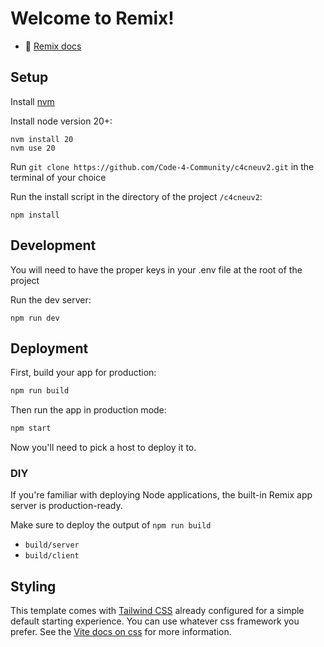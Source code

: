 # Welcome to Remix!

- 📖 [Remix docs](https://remix.run/docs)

## Setup

Install [nvm](https://github.com/nvm-sh/nvm?tab=readme-ov-file#installing-and-updating)

Install node version 20+:

```shellscript
nvm install 20
nvm use 20
```

Run ```git clone https://github.com/Code-4-Community/c4cneuv2.git``` in the terminal of your choice

Run the install script in the directory of the project ```/c4cneuv2```:

```shellscript
npm install
```

## Development

You will need to have the proper keys in your .env file at the root of the project

Run the dev server:

```shellscript
npm run dev
```

## Deployment

First, build your app for production:

```sh
npm run build
```

Then run the app in production mode:

```sh
npm start
```

Now you'll need to pick a host to deploy it to.

### DIY

If you're familiar with deploying Node applications, the built-in Remix app server is production-ready.

Make sure to deploy the output of `npm run build`

- `build/server`
- `build/client`

## Styling

This template comes with [Tailwind CSS](https://tailwindcss.com/) already configured for a simple default starting experience. You can use whatever css framework you prefer. See the [Vite docs on css](https://vitejs.dev/guide/features.html#css) for more information.
